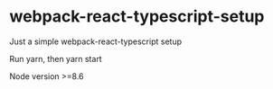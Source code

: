 # webpack-react-typescript-setup
Just a simple webpack-react-typescript setup

Run yarn, then yarn start

Node version >=8.6
